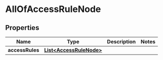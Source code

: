 

# AllOfAccessRuleNode


## Properties

| Name | Type | Description | Notes |
|------------ | ------------- | ------------- | -------------|
|**accessRules** | [**List&lt;AccessRuleNode&gt;**](AccessRuleNode.md) |  |  |



